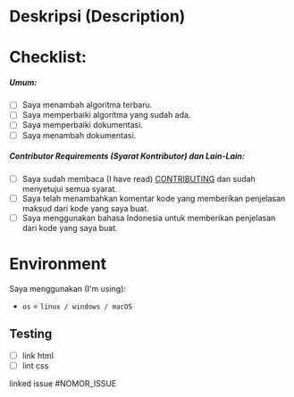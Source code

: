 # Deskripsi (Description)
<!-- Deskripsikan tentang perubahan yang kamu berikan. -->


# Checklist:
##### Umum:
- [ ] Saya menambah algoritma terbaru.
- [ ] Saya memperbaiki algoritma yang sudah ada.
- [ ] Saya memperbaiki dokumentasi.
- [ ] Saya menambah dokumentasi.

##### Contributor Requirements (Syarat Kontributor) dan Lain-Lain:
 - [ ] Saya sudah membaca (I have read) [CONTRIBUTING](https://github.com/bellshade/Java/blob/main/CONTRIBUTING.md) dan sudah menyetujui semua syarat.
 - [ ] Saya telah menambahkan komentar kode yang memberikan penjelasan maksud dari kode yang saya buat.
 - [ ] Saya menggunakan bahasa Indonesia untuk memberikan penjelasan dari kode yang saya buat.

# Environment
Saya menggunakan (I'm using):

- ``os`` = ``linux / windows / macOS``

## Testing

- [ ] link html
- [ ] lint css

<!-- Jika ada gagal pada salah satu test, kami akan mengeceknya kembali. -->
<!-- If there is a failure in one of the tests, we will check it again. -->
linked issue #NOMOR_ISSUE <!--contoh #1-->
